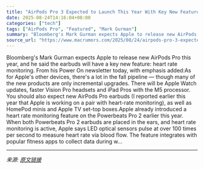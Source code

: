 ```yaml
---
title: "AirPods Pro 3 Expected to Launch This Year With Key New Feature"
date: 2025-08-24T14:16:04+08:00
categories: ["tech"]
tags: ["AirPods Pro", "Featured", "Mark Gurman"]
summary: "Bloomberg's Mark Gurman expects Apple to release new AirPods Pro this year, and he said the earbuds will have a key new feature: heart rate monitoring. From his Power On newsletter today, with emphasi"
source_url: "https://www.macrumors.com/2025/08/24/airpods-pro-3-expected-this-year/"
---
```


Bloomberg's Mark Gurman expects Apple to release new AirPods Pro this year, and he said the earbuds will have a key new feature: heart rate monitoring. From his Power On newsletter today, with emphasis added:As for Apple's other devices, there's a lot in the fall pipeline — though many of the new products are only incremental upgrades. There will be Apple Watch updates, faster Vision Pro headsets and iPad Pros with the M5 processor. You should also expect new AirPods Pro earbuds (I reported earlier this year that Apple is working on a pair with heart-rate monitoring), as well as HomePod minis and Apple TV set-top boxes.Apple already introduced a heart rate monitoring feature on the Powerbeats Pro 2 earlier this year. When both Powerbeats Pro 2 earbuds are placed in the ears, and heart rate monitoring is active, Apple says LED optical sensors pulse at over 100 times per second to measure heart rate via blood flow. The feature integrates with popular fitness apps to collect data during w...

---

*来源: [原文链接](https://www.macrumors.com/2025/08/24/airpods-pro-3-expected-this-year/)*
